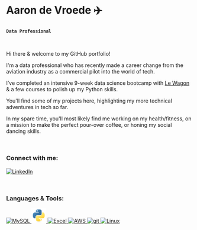 # Aaron de Vroede ✈️

**`Data Professional`**

<br>

Hi there & welcome to my GitHub portfolio!

I'm a data professional who has recently made a career change from the aviation industry as a commercial pilot into the world of tech.

I’ve completed an intensive 9-week data science bootcamp with [Le Wagon](https://github.com/LeWagon) & a few courses to polish up my Python skills.

You'll find some of my projects here, highlighting my more technical adventures in tech so far.

In my spare time, you'll most likely find me working on my health/fitness, on a mission to make the perfect pour-over coffee, or honing my social dancing skills.

<br>

<h3 align="left">Connect with me:</h3>
<p align="left">
<a href="https://www.linkedin.com/in/aarondv/" target="blank"><img align="center" src="https://raw.githubusercontent.com/rahuldkjain/github-profile-readme-generator/master/src/images/icons/Social/linked-in-alt.svg" alt="LinkedIn" height="40" width="40" /></a>
</p>

<br>

<h3 align="left">Languages & Tools:</h3>
<p align="left">
<a href="https://www.mysql.com" target="_blank" rel="noreferrer"> <img src="https://www.vectorlogo.zone/logos/mysql/mysql-icon.svg" alt="MySQL" width="40" height="40"/> </a>
<a href="https://www.python.org" target="_blank" rel="noreferrer"> <img src="https://raw.githubusercontent.com/devicons/devicon/master/icons/python/python-original.svg" alt="Python" width="40" height="40"/> </a>
<a href="https://www.microsoft.com/en-au/microsoft-365/excel" target="_blank" rel="noreferrer"> <img src="https://cdn.worldvectorlogo.com/logos/excel-4.svg" alt="Excel" width="40" height="40"/> </a>
<a href="https://aws.amazon.com" target="_blank" rel="noreferrer"> <img src="https://www.vectorlogo.zone/logos/amazon_aws/amazon_aws-icon.svg" alt="AWS" width="40" height="40"/> </a>
<a href="https://git-scm.com" target="_blank" rel="noreferrer"> <img src="https://www.vectorlogo.zone/logos/git-scm/git-scm-icon.svg" alt="git" width="40" height="40"/> </a>
<a href="https://www.linux.org" target="_blank" rel="noreferrer"> <img src="https://www.vectorlogo.zone/logos/linux/linux-icon.svg" alt="Linux" width="40" height="40"/> </a>
</p>
